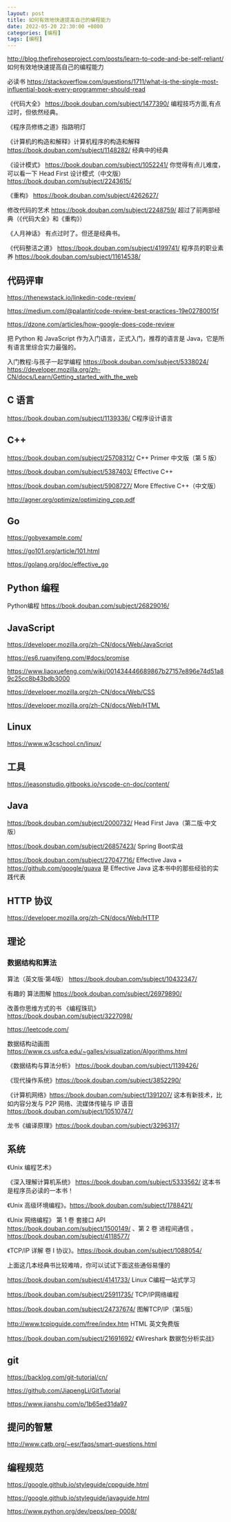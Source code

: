 ```yaml
---
layout: post
title: 如何有效地快速提高自己的编程能力
date: 2022-05-20 22:30:00 +0800
categories: [编程]
tags: [编程]
---
```

http://blog.thefirehoseproject.com/posts/learn-to-code-and-be-self-reliant/ 如何有效地快速提高自己的编程能力

必读书 https://stackoverflow.com/questions/1711/what-is-the-single-most-influential-book-every-programmer-should-read

《代码大全》 https://book.douban.com/subject/1477390/ 编程技巧方面,有点过时，但依然经典。

《程序员修练之道》指路明灯

《计算机的构造和解释》计算机程序的构造和解释 https://book.douban.com/subject/1148282/ 经典中的经典

《设计模式》 https://book.douban.com/subject/1052241/ 你觉得有点儿难度，可以看一下 Head First 设计模式（中文版） https://book.douban.com/subject/2243615/

《重构》 https://book.douban.com/subject/4262627/

修改代码的艺术 https://book.douban.com/subject/2248759/ 超过了前两部经典（《代码大全》和《重构》）

《人月神话》 有点过时了。但还是经典书。

《代码整洁之道》 https://book.douban.com/subject/4199741/ 程序员的职业素养 https://book.douban.com/subject/11614538/


## 代码评审
https://thenewstack.io/linkedin-code-review/

https://medium.com/@palantir/code-review-best-practices-19e02780015f

https://dzone.com/articles/how-google-does-code-review

把 Python 和 JavaScript 作为入门语言，正式入门，推荐的语言是 Java，它是所有语言里综合实力最强的。

入门教程:与孩子一起学编程 https://book.douban.com/subject/5338024/ https://developer.mozilla.org/zh-CN/docs/Learn/Getting_started_with_the_web

## C 语言
https://book.douban.com/subject/1139336/ C程序设计语言

## C++
https://book.douban.com/subject/25708312/ C++ Primer 中文版（第 5 版）

https://book.douban.com/subject/5387403/ Effective C++

https://book.douban.com/subject/5908727/ More Effective C++（中文版）

http://agner.org/optimize/optimizing_cpp.pdf

## Go
https://gobyexample.com/

https://go101.org/article/101.html

https://golang.org/doc/effective_go

## Python 编程
Python编程 https://book.douban.com/subject/26829016/

## JavaScript
https://developer.mozilla.org/zh-CN/docs/Web/JavaScript

https://es6.ruanyifeng.com/#docs/promise

https://www.liaoxuefeng.com/wiki/001434446689867b27157e896e74d51a89c25cc8b43bdb3000

https://developer.mozilla.org/zh-CN/docs/Web/CSS

https://developer.mozilla.org/zh-CN/docs/Web/HTML

## Linux
https://www.w3cschool.cn/linux/

## 工具
https://jeasonstudio.gitbooks.io/vscode-cn-doc/content/

## Java
https://book.douban.com/subject/2000732/ Head First Java（第二版·中文版）

https://book.douban.com/subject/26857423/ Spring Boot实战

https://book.douban.com/subject/27047716/ Effective Java + https://github.com/google/guava 是 Effective Java 这本书中的那些经验的实践代表

## HTTP 协议
https://developer.mozilla.org/zh-CN/docs/Web/HTTP

## 理论
### 数据结构和算法
算法（英文版·第4版） https://book.douban.com/subject/10432347/

有趣的 算法图解 https://book.douban.com/subject/26979890/

改善你思维方式的书 《编程珠玑》 https://book.douban.com/subject/3227098/

https://leetcode.com/

数据结构动画图 https://www.cs.usfca.edu/~galles/visualization/Algorithms.html

《数据结构与算法分析》 https://book.douban.com/subject/1139426/

《现代操作系统》https://book.douban.com/subject/3852290/

《计算机网络》https://book.douban.com/subject/1391207/ 这本有新技术，比如内容分发与 P2P 网络、流媒体传输与 IP 语音 https://book.douban.com/subject/10510747/

龙书《编译原理》https://book.douban.com/subject/3296317/

## 系统
《Unix 编程艺术》

《深入理解计算机系统》 https://book.douban.com/subject/5333562/ 这本书是程序员必读的一本书！

《Unix 高级环境编程》。https://book.douban.com/subject/1788421/

《Unix 网络编程》 第 1 卷 套接口 API https://book.douban.com/subject/1500149/ 、第 2 卷 进程间通信 。https://book.douban.com/subject/4118577/

《TCP/IP 详解 卷 I 协议》。https://book.douban.com/subject/1088054/

上面这几本经典书比较难啃，你可以试试下面这些通俗易懂的

https://book.douban.com/subject/4141733/ Linux C编程一站式学习

https://book.douban.com/subject/25911735/ TCP/IP网络编程

https://book.douban.com/subject/24737674/ 图解TCP/IP（第5版）

http://www.tcpipguide.com/free/index.htm HTML 英文免费版

https://book.douban.com/subject/21691692/ 《Wireshark 数据包分析实战》

## git
https://backlog.com/git-tutorial/cn/

https://github.com/JiapengLi/GitTutorial

https://www.jianshu.com/p/1b65ed31da97

## 提问的智慧
http://www.catb.org/~esr/faqs/smart-questions.html

## 编程规范
https://google.github.io/styleguide/cppguide.html

https://google.github.io/styleguide/javaguide.html

https://www.python.org/dev/peps/pep-0008/